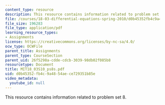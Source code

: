 ```yaml
---
content_type: resource
description: This resource contains information related to problem set 8.
file: /courses/18-03-differential-equations-spring-2010/d0b45352fb4c9a4854aece729351b85e_MIT18_03S10_ps8s.pdf
file_size: 196283
file_type: application/pdf
learning_resource_types:
- Assignments
license: https://creativecommons.org/licenses/by-nc-sa/4.0/
ocw_type: OCWFile
parent_title: Assignments
parent_type: CourseSection
parent_uid: 26f5298a-cdde-cdcb-3039-98db02f085b8
resourcetype: Document
title: MIT18_03S10_ps8s.pdf
uid: d0b45352-fb4c-9a48-54ae-ce729351b85e
video_metadata:
  youtube_id: null
---
```

This resource contains information related to problem set 8.